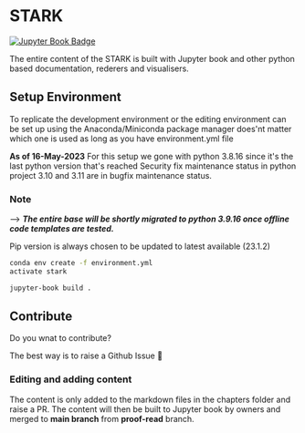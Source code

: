 # STARK

[![Jupyter Book Badge](https://jupyterbook.org/badge.svg)](https://www.kasichennupati.com/stark/)

The entire content of the STARK is built with Jupyter book and other python based documentation, rederers and visualisers.

## Setup Environment

To replicate the development environment or the editing environment can be set up using the Anaconda/Miniconda package manager does'nt matter which one is used as long as you have environment.yml file

**As of 16-May-2023**
For this setup we gone with python 3.8.16 since it's the last python version that's reached Security fix maintenance status in python project 3.10 and 3.11 are in bugfix maintenance status.

### Note

--> ***The entire base will be shortly migrated to python 3.9.16 once offline code templates are tested.***

Pip version is always chosen to be updated to latest available (23.1.2)

```bash
conda env create -f environment.yml
activate stark

jupyter-book build .
```

## Contribute

Do you wnat to contribute?

The best way is to raise a Github Issue 🙂

### Editing and adding content

The content is only added to the markdown files in the chapters folder and raise a PR.
The content will then be built to Jupyter book by owners and merged to **main branch** from **proof-read** branch.
